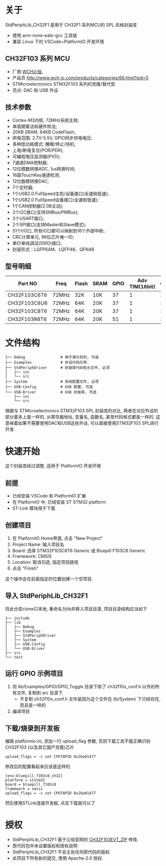 # 关于

StdPeriphLib_CH32F1 是用于 CH32F1 系列MCU的 SPL 风格封装库
* 使用 arm-none-eabi-gcc 工具链
* 兼容 Linux 下的 VSCode+PlatformIO 开发环境

## CH32F103 系列 MCU

* 厂商 [WCH沁恒](http://www.wch.cn/), 
* 产品页 http://www.wch-ic.com/products/categories/66.html?pid=5
* STMicroelectronics STM32F103 系列的克隆/替代型
* 亮点: DAC 和 USB 外设

## 技术参数

* Cortex-M3内核, 72MHz系统主频;
* 单周期乘法和硬件除法;
* 20KB SRAM, 64KB CodeFlash;
* 供电范围: 2.7V-5.5V, GPIO同步供电电压;
* 多种低功耗模式: 睡眠/停止/待机;
* 上电/断电复位(POR/PDR);
* 可编程电压监测器(PVD);
* 7通道DMA控制器;
* 12位模数转换ADC, 1us转换时间;
* 16路TouchKey通道检测;
* 12位数模转换DAC;
* 7个定时器;
* 1个USB2.0 FullSpeed主机/设备接口(全速和低速);
* 1个USB2.0 FullSpeed设备接口(全速和低速);
* 1个CAN控制器(2.0B主动);
* 2个I2C接口(支持SMBus/PMBus);
* 3个USART接口;
* 2个SPI接口(支持Master和Slave模式);
* 51个I/O口, 所有IO口都可以映射到16个外部中断;
* CRC计算单元, 96位芯片唯一ID;
* 串行单线调试(SWD)接口;
* 封装形式：LQFP64M、LQFP48、QFN48

## 型号明细

| Part NO      | Freq  | Flash | SRAM | GPIO | Adv TIM(16bit) | GPTIM(16bit) | GPTIM(32bit) | Basic TIM(16bit) | SysTick(24bit) | WDOG | RTC |  ADC(12bit) Unit/Channel | Touchkey |  DAC(12bit) | OPA | TRNG | SPI | IIS | IIC | U(S)ART | CAN | USB2.0 FS | USB2.0 HS | Ethernet | BLE | SDIO | FSMC | DVP | VDD     | Package  |
|  ----------- | ----- | ----- |----- |----- |     ---------- |   ---------- |   ---------- |       ---------- |          ----- |----- | --- |               ---------- |    ----- |       ----- | --- |----- | --- | --- | --- |   ----- | --- |     ----- |     ----- |    ----- | --- |----- |----- | --- |   ----- |   ------ |    
| CH32F103C6T6 | 72MHz | 32K   | 10K  | 37   | 1              | 2            | -            | -                | 1              | 2    | 1   |  1/10                    | 10       |  1          | -   | -    | 1   | -   | 1   | 2       | 1   | D+H/D     | -         | -        | -   | -    | -    | -   | 3.3/5.0 | LQFP48   |     
| CH32F103C8U6 | 72MHz | 64K   | 20K  | 37   | 1              | 3            | -            | -                | 1              | 2    | 1   |  1/10                    | 10       |  1          | -   | -    | 2   | -   | 2   | 3       | 1   | D+H/D     | -         | -        | -   | -    | -    | -   | 3.3/5.0 | QFN48    |
| CH32F103C8T6 | 72MHz | 64K   | 20K  | 37   | 1              | 3            | -            | -                | 1              | 2    | 1   |  1/10                    | 10       |  1          | -   | -    | 2   | -   | 2   | 3       | 1   | D+H/D     | -         | -        | -   | -    | -    | -   | 3.3/5.0 | LQFP48   |
| CH32F103R8T6 | 72MHz | 64K   | 20K  | 51   | 1              | 3            | -            | -                | 1              | 2    | 1   |  1/16                    | 16       |  1          | -   | -    | 2   | -   | 2   | 3       | 1   | D+H/D     | -         | -        | -   | -    | -    | -   | 3.3/5.0 | LQFP64M  |

# 文件结构

```
├── Debug                # 用于演示目的, 可选
├── Examples             # 外设代码示例
├── StdPeriphDriver      # 封装库代码和头文件, 必须
│   ├── inc
│   └── src
├── System               # 系统配置文件, 必须
├── USB-Config           # USB 配置, 可选
└── USB-Driver           # USB 封装库, 可选
    ├── inc
    └── src
```

根据与 STMicroelectronics STM32F103 SPL 封装库的对比, 两者在对应外设的部分基本上是一样的, 从寄存器地址, 变量名, 函数名, 甚至代码格式都是一样的. 
这意味着如果不需要使用DAC和USB这些外设, 可以直接使用STM32F103 SPL进行开发.

# 快速开始

这个封装库经过调整, 适用于 PlatformIO 开发环境

## 前提

* 已经安装 VSCode 和 PlatformIO 扩展
* 在 PlatformIO 中, 已经安装 ST STM32 platform
* ST-Link 模块用于下载

## 创建项目

1. 在 PlatformIO Home界面, 点击 "New Project"
1. Project Name: 输入项目名
1. Board: 选择 STM32F103C8T6 Generic 或 Bluepill F103C8 Generic
1. Framework: CMSIS
1. Location: 取消勾选, 指定项目路径
1. 点击 "Finish"

这个操作会在前面指定的位置创建一个空项目.

## 导入 StdPeriphLib_CH32F1

将此仓库clone只本地, 重命名为lib并移入项目目录, 项目目录结构应当如下
```
├── include
├── lib
│   ├── Debug
│   ├── Examples
│   ├── StdPeriphDriver
│   ├── System
│   ├── USB-Config
│   └── USB-Driver
├── src
└── test
```

## 运行 GPIO 示例项目

1. 将 lib/Examples/GPIO/GPIO_Toggle 目录下除了 ch32f10x_conf.h 以外的所有文件, 复制到 src 目录下
   * 不复制 ch32f10x_conf.h 文件是因为这个文件在 lib/System/ 下已经存在, 而且是一样的
1. 编译项目

## 下载/烧录到开发板

编辑 platformio.ini, 添加一行 upload_flag 参数, 否则下载工具不能正确识别 CH32F103 (以及其它国产克隆)芯片
```
upload_flags = -c set CPUTAPID 0x2ba01477
```
修改后的配置看起来应该是这样的
```
[env:bluepill_f103c8_ch32]
platform = ststm32
board = bluepill_f103c8
framework = cmsis
upload_flags = -c set CPUTAPID 0x2ba01477
```
然后使用STLink连接开发板, 点击下载就可以了


# 授权

* StdPeriphLib_CH32F1 基于沁恒官网的 [CH32F103EVT_ZIP](http://www.wch.cn/downloads/CH32F103EVT_ZIP.html) 修改.
* 原代码包中未设置版权和授权说明
* StdPeriphLib_CH32F1 不会主张任何原代码的版权
* 此项目下所有新的提交, 使用 Apache-2.0 授权.
